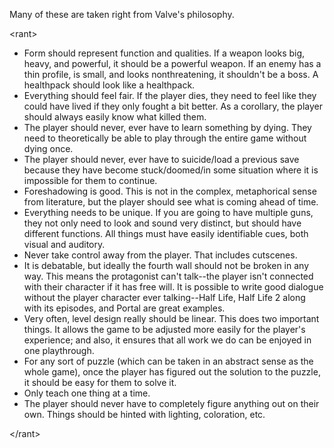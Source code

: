 Many of these are taken right from Valve's philosophy. 

&lt;rant&gt;


  * Form should represent function and qualities. If a weapon looks big, heavy, and powerful, it should be a powerful weapon. If an enemy has a thin profile, is small, and looks nonthreatening, it shouldn't be a boss. A healthpack should look like a healthpack.
  * Everything should feel fair. If the player dies, they need to feel like they could have lived if they only fought a bit better. As a corollary, the player should always easily know what killed them.
  * The player should never, ever have to learn something by dying. They need to theoretically be able to play through the entire game without dying once.
  * The player should never, ever have to suicide/load a previous save because they have become stuck/doomed/in some situation where it is impossible for them to continue.
  * Foreshadowing is good. This is not in the complex, metaphorical sense from literature, but the player should see what is coming ahead of time.
  * Everything needs to be unique. If you are going to have multiple guns, they not only need to look and sound very distinct, but should have different functions. All things must have easily identifiable cues, both visual and auditory.
  * Never take control away from the player. That includes cutscenes.
  * It is debatable, but ideally the fourth wall should not be broken in any way. This means the protagonist can't talk--the player isn't connected with their character if it has free will. It is possible to write good dialogue without the player character ever talking--Half Life, Half Life 2 along with its episodes, and Portal are great examples.
  * Very often, level design really should be linear. This does two important things. It allows the game to be adjusted more easily for the player's experience; and also, it ensures that all work we do can be enjoyed in one playthrough.
  * For any sort of puzzle (which can be taken in an abstract sense as the whole game), once the player has figured out the solution to the puzzle, it should be easy for them to solve it.
  * Only teach one thing at a time.
  * The player should never have to completely figure anything out on their own. Things should be hinted with lighting, coloration, etc.


&lt;/rant&gt;

